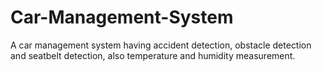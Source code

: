 # Car-Management-System
A car management system having accident detection, obstacle detection and seatbelt detection, also temperature and humidity measurement.
